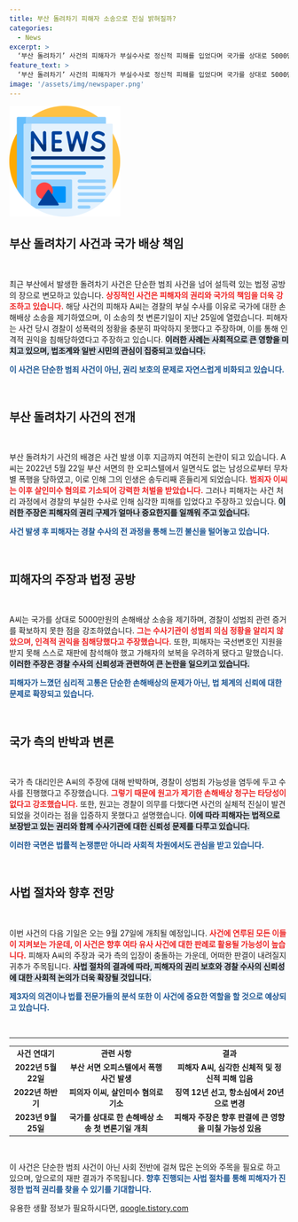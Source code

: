 ```yaml
---
title: 부산 돌려차기 피해자 소송으로 진실 밝혀질까?
categories:
  - News
excerpt: >
  ‘부산 돌려차기’ 사건의 피해자가 부실수사로 정신적 피해를 입었다며 국가를 상대로 5000만원 손해배상 소송을 제기했다. 피해자는 제대로 된 보호를 받지 못했고, 가해자의 보복 우려 속에 고통을 겪었다고 주장했다. 다음 기일은 9월 27일! 사건의 진실이 밝혀질까?
feature_text: >
  ‘부산 돌려차기’ 사건의 피해자가 부실수사로 정신적 피해를 입었다며 국가를 상대로 5000만원 손해배상 소송을 제기했다. 피해자는 제대로 된 보호를 받지 못했고, 가해자의 보복 우려 속에 고통을 겪었다고 주장했다. 다음 기일은 9월 27일! 사건의 진실이 밝혀질까?
image: '/assets/img/newspaper.png'
---
```


<p><img src="/assets/img/newspaper.png" alt="kimp 속보" /></p>

<h2 data-ke-size="size26">부산 돌려차기 사건과 국가 배상 책임</h2>

<p data-ke-size="size16">&nbsp;</p>

<p>최근 부산에서 발생한 돌려차기 사건은 단순한 범죄 사건을 넘어 설득력 있는 법정 공방의 장으로 변모하고 있습니다. <b><span style="color: #ee2323;">상징적인 사건은 피해자의 권리와 국가의 책임을 더욱 강조하고 있습니다.</span></b> 해당 사건의 피해자 A씨는 경찰의 부실 수사를 이유로 국가에 대한 손해배상 소송을 제기하였으며, 이 소송의 첫 변론기일이 지난 25일에 열렸습니다. 피해자는 사건 당시 경찰이 성폭력의 정황을 충분히 파악하지 못했다고 주장하며, 이를 통해 인격적 권익을 침해당하였다고 주장하고 있습니다. <b><span style="background-color: #21538527;">이러한 사례는 사회적으로 큰 영향을 미치고 있으며, 법조계와 일반 시민의 관심이 집중되고 있습니다.</span></b></p>

<p><b><span style="color: #1a5490;">이 사건은 단순한 범죄 사건이 아닌, 권리 보호의 문제로 자연스럽게 비화되고 있습니다.</span></b> </p>

<p data-ke-size="size16">&nbsp;</p>

<h2 data-ke-size="size26">부산 돌려차기 사건의 전개</h2>

<p data-ke-size="size16">&nbsp;</p>

<p>부산 돌려차기 사건의 배경은 사건 발생 이후 지금까지 여전히 논란이 되고 있습니다. A씨는 2022년 5월 22일 부산 서면의 한 오피스텔에서 일면식도 없는 남성으로부터 무차별 폭행을 당하였고, 이로 인해 그의 인생은 송두리째 흔들리게 되었습니다. <b><span style="color: #ee2323;">범죄자 이씨는 이후 살인미수 혐의로 기소되어 강력한 처벌을 받았습니다.</span></b> 그러나 피해자는 사건 처리 과정에서 경찰의 부실한 수사로 인해 심각한 피해를 입었다고 주장하고 있습니다. <b><span style="background-color: #21538527;">이러한 주장은 피해자의 권리 구제가 얼마나 중요한지를 일깨워 주고 있습니다.</span></b></p>

<p><b><span style="color: #1a5490;">사건 발생 후 피해자는 경찰 수사의 전 과정을 통해 느낀 불신을 털어놓고 있습니다.</span></b></p>

<p data-ke-size="size16">&nbsp;</p>

<h2 data-ke-size="size26">피해자의 주장과 법정 공방</h2>

<p data-ke-size="size16">&nbsp;</p>

<p>A씨는 국가를 상대로 5000만원의 손해배상 소송을 제기하며, 경찰이 성범죄 관련 증거를 확보하지 못한 점을 강조하였습니다. <b><span style="color: #ee2323;">그는 수사기관이 성범죄 의심 정황을 알리지 않았으며, 인격적 권익을 침해당했다고 주장했습니다.</span></b> 또한, 피해자는 국선변호인 지원을 받지 못해 스스로 재판에 참석해야 했고 가해자의 보복을 우려하게 됐다고 말했습니다. <b><span style="background-color: #21538527;">이러한 주장은 경찰 수사의 신뢰성과 관련하여 큰 논란을 일으키고 있습니다.</span></b></p>

<p><b><span style="color: #1a5490;">피해자가 느꼈던 심리적 고통은 단순한 손해배상의 문제가 아닌, 법 체계의 신뢰에 대한 문제로 확장되고 있습니다.</span></b></p>

<p data-ke-size="size16">&nbsp;</p>

<h2 data-ke-size="size26">국가 측의 반박과 변론</h2>

<p data-ke-size="size16">&nbsp;</p>

<p>국가 측 대리인은 A씨의 주장에 대해 반박하며, 경찰이 성범죄 가능성을 염두에 두고 수사를 진행했다고 주장했습니다. <b><span style="color: #ee2323;">그렇기 때문에 원고가 제기한 손해배상 청구는 타당성이 없다고 강조했습니다.</span></b> 또한, 원고는 경찰이 의무를 다했다면 사건의 실체적 진실이 발견되었을 것이라는 점을 입증하지 못했다고 설명했습니다. <b><span style="background-color: #21538527;">이에 따라 피해자는 법적으로 보장받고 있는 권리와 함께 수사기관에 대한 신뢰성 문제를 다루고 있습니다.</span></b></p>

<p><b><span style="color: #1a5490;">이러한 국면은 법률적 논쟁뿐만 아니라 사회적 차원에서도 관심을 받고 있습니다.</span></b></p>

<p data-ke-size="size16">&nbsp;</p>

<h2 data-ke-size="size26">사법 절차와 향후 전망</h2>

<p data-ke-size="size16">&nbsp;</p>

<p>이번 사건의 다음 기일은 오는 9월 27일에 개최될 예정입니다. <b><span style="color: #ee2323;">사건에 연루된 모든 이들이 지켜보는 가운데, 이 사건은 향후 여타 유사 사건에 대한 판례로 활용될 가능성이 높습니다.</span></b> 피해자 A씨의 주장과 국가 측의 입장이 충돌하는 가운데, 어떠한 판결이 내려질지 귀추가 주목됩니다. <b><span style="background-color: #21538527;">사법 절차의 결과에 따라, 피해자의 권리 보호와 경찰 수사의 신뢰성에 대한 사회적 논의가 더욱 확장될 것입니다.</span></b></p>

<p><b><span style="color: #1a5490;">제3자의 의견이나 법률 전문가들의 분석 또한 이 사건에 중요한 역할을 할 것으로 예상되고 있습니다.</span></b></p>

<p data-ke-size="size16">&nbsp;</p>

<hr>

<table style="width: 100%; border-collapse: collapse;">
<tbody>
<tr>
<td style="text-align: center; height: 17px;"><b>사건 연대기</b></td>
<td style="text-align: center; height: 17px;"><b>관련 사항</b></td>
<td style="text-align: center; height: 17px;"><b>결과</b></td>
</tr>
<tr>
<td style="text-align: center; height: 17px;"><b>2022년 5월 22일</b></td>
<td style="text-align: center; height: 17px;"><b>부산 서면 오피스텔에서 폭행 사건 발생</b></td>
<td style="text-align: center; height: 17px;"><b>피해자 A씨, 심각한 신체적 및 정신적 피해 입음</b></td>
</tr>
<tr>
<td style="text-align: center; height: 17px;"><b>2022년 하반기</b></td>
<td style="text-align: center; height: 17px;"><b>피의자 이씨, 살인미수 혐의로 기소</b></td>
<td style="text-align: center; height: 17px;"><b>징역 12년 선고, 항소심에서 20년으로 변경</b></td>
</tr>
<tr>
<td style="text-align: center; height: 17px;"><b>2023년 9월 25일</b></td>
<td style="text-align: center; height: 17px;"><b>국가를 상대로 한 손해배상 소송 첫 변론기일 개최</b></td>
<td style="text-align: center; height: 17px;"><b>피해자 주장은 향후 판결에 큰 영향을 미칠 가능성 있음</b></td>
</tr>
</tbody>
</table>

<p data-ke-size="size16">&nbsp;</p>

<p>이 사건은 단순한 범죄 사건이 아닌 사회 전반에 걸쳐 많은 논의와 주목을 필요로 하고 있으며, 앞으로의 재판 결과가 주목됩니다. <b><span style="color: #1a5490;">향후 진행되는 사법 절차를 통해 피해자가 진정한 법적 권리를 찾을 수 있기를 기대합니다.</span></b></p>
유용한 생활 정보가 필요하시다면, <a href="https://qoogle.tistory.com" rel="dofollow">qoogle.tistory.com</a>


